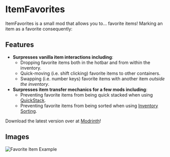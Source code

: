 # ItemFavorites
ItemFavorites is a small mod that allows you to... favorite items! Marking an item as a favorite consequently:

## Features
- **Surpresses vanilla item interactions including**:
    - Dropping favorite items both in the hotbar and from within the inventory.
    - Quick-moving (i.e. shift clicking) favorite items to other containers.
    - Swapping (i.e. number keys) favorite items with another item *outside the inventory*.
- **Surpresses item transfer mechanics for a few mods including**:
    - Preventing favorite items from being quick stacked when using [QuickStack](https://modrinth.com/mod/quickstack).
    - Preventing favorite items from being sorted when using [Inventory Sorting](https://modrinth.com/mod/inventory-sorting).

Download the latest version over at [Modrinth](https://modrinth.com/mod/itemfavorites)!

## Images
![Favorite Item Example](https://files.catbox.moe/gl07ji.png "Favorite Item Example")
